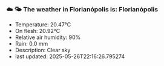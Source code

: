 ### ☁️ 🌤️  The weather in Florianópolis is: Florianópolis

- Temperature: 20.47°C
- On flesh: 20.92°C
- Relative air humidity: 90%
- Rain: 0.0 mm
- Description: Clear sky
- last updated: 2025-05-26T22:16:26.795274
